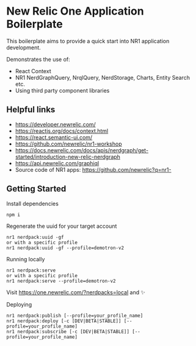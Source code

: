 # New Relic One Application Boilerplate

This boilerplate aims to provide a quick start into NR1 application development.

Demonstrates the use of:

- React Context
- NR1 NerdGraphQuery, NrqlQuery, NerdStorage, Charts, Entity Search etc.
- Using third party component libraries

## Helpful links

- https://developer.newrelic.com/
- https://reactjs.org/docs/context.html
- https://react.semantic-ui.com/
- https://github.com/newrelic/nr1-workshop
- https://docs.newrelic.com/docs/apis/nerdgraph/get-started/introduction-new-relic-nerdgraph
- https://api.newrelic.com/graphiql
- Source code of NR1 apps: https://github.com/newrelic?q=nr1-

## Getting Started

Install dependencies

```
npm i
```

Regenerate the uuid for your target account

```
nr1 nerdpack:uuid -gf
or with a specific profile
nr1 nerdpack:uuid -gf --profile=demotron-v2
```

Running locally

```
nr1 nerdpack:serve
or with a specific profile
nr1 nerdpack:serve --profile=demotron-v2
```

Visit https://one.newrelic.com/?nerdpacks=local and :sparkles:

Deploying

```
nr1 nerdpack:publish [--profile=your_profile_name]
nr1 nerdpack:deploy [-c [DEV|BETA|STABLE]] [--profile=your_profile_name]
nr1 nerdpack:subscribe [-c [DEV|BETA|STABLE]] [--profile=your_profile_name]
```
